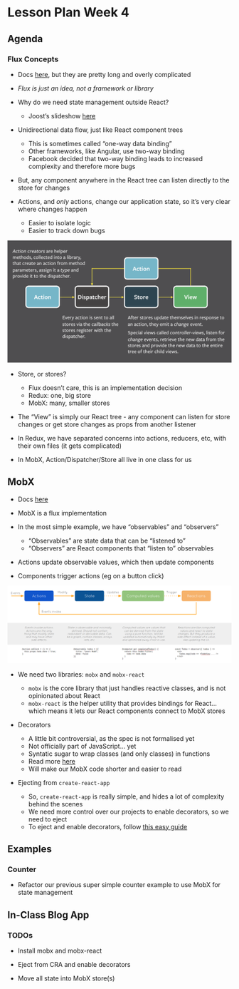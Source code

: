 # Lesson Plan Week 4

## Agenda

### Flux Concepts

- Docs [here](https://facebook.github.io/flux/docs/in-depth-overview.html#content), but they are pretty long and overly complicated

- _Flux is just an idea, not a framework or library_

- Why do we need state management outside React?
  - Joost’s slideshow [here](http://slides.com/joostlubach/react-3#/)

- Unidirectional data flow, just like React component trees
  - This is sometimes called “one-way data binding”
  - Other frameworks, like Angular, use two-way binding
  - Facebook decided that two-way binding leads to increased complexity and therefore more bugs

- But, any component anywhere in the React tree can listen directly to the store for changes

- Actions, and _only_ actions, change our application state, so it’s very clear where changes happen
  - Easier to isolate logic
  - Easier to track down bugs

![flux](img/flux.png "Flux")

- Store, or stores?
  - Flux doesn’t care, this is an implementation decision
  - Redux: one, big store
  - MobX: many, smaller stores

- The “View” is simply our React tree - any component can listen for store changes or get store changes as props from another listener

- In Redux, we have separated concerns into actions, reducers, etc, with their own files (it gets complicated)

- In MobX, Action/Dispatcher/Store all live in one class for us

## MobX

- Docs [here](https://mobx.js.org/)

- MobX is a flux implementation

- In the most simple example, we have “observables” and “observers”
  - “Observables” are state data that can be “listened to”
  - “Observers” are React components that “listen to” observables

- Actions update observable values, which then update components

- Components trigger actions (eg on a button click)

![mobx](img/mobx.png "MobX")

- We need two libraries: `mobx` and `mobx-react`
  - `mobx` is the core library that just handles reactive classes, and is not opinionated about React
  - `mobx-react` is the helper utility that provides bindings for React… which means it lets our React components connect to MobX stores

- Decorators
  - A little bit controversial, as the spec is not formalised yet
  - Not officially part of JavaScript… yet
  - Syntatic sugar to wrap classes (and only classes) in functions
  - Read more [here](https://survivejs.com/react/appendices/understanding-decorators/)
  - Will make our MobX code shorter and easier to read

- Ejecting from `create-react-app`
  - So, `create-react-app` is really simple, and hides a lot of complexity behind the scenes
  - We need more control over our projects to enable decorators, so we need to eject
  - To eject and enable decorators, follow [this easy guide](https://swizec.com/blog/mobx-with-create-react-app/swizec/7158)

## Examples

### Counter

- Refactor our previous super simple counter example to use MobX for state management

## In-Class Blog App

### TODOs

- Install mobx and mobx-react

- Eject from CRA and enable decorators

- Move all state into MobX store(s)
